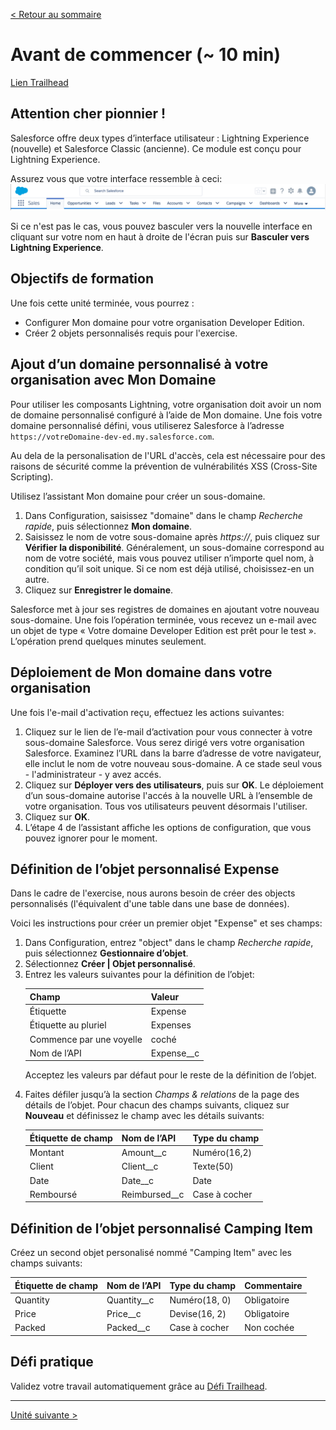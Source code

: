 [&lt; Retour au sommaire](../README.md)

# Avant de commencer (~ 10 min)
[Lien Trailhead](https://trailhead.salesforce.com/fr/modules/lex_dev_lc_basics/units/lex_dev_lc_basics_prereqs)

## Attention cher pionnier !
Salesforce offre deux types d’interface utilisateur : Lightning Experience (nouvelle) et Salesforce Classic (ancienne). Ce module est conçu pour Lightning Experience.

Assurez vous que votre interface ressemble à ceci:
<img src="01/lex-header.png"/>

Si ce n'est pas le cas, vous pouvez basculer vers la nouvelle interface en cliquant sur votre nom en haut à droite de l'écran puis sur **Basculer vers Lightning Experience**.

## Objectifs de formation
Une fois cette unité terminée, vous pourrez :
- Configurer Mon domaine pour votre organisation Developer Edition.
- Créer 2 objets personnalisés requis pour l'exercise.

## Ajout d’un domaine personnalisé à votre organisation avec Mon Domaine
Pour utiliser les composants Lightning, votre organisation doit avoir un nom de domaine personnalisé configuré à l’aide de Mon domaine.
Une fois votre domaine personnalisé défini, vous utiliserez Salesforce à l’adresse `https://votreDomaine-dev-ed.my.salesforce.com`.

Au dela de la personalisation de l'URL d'accès, cela est nécessaire pour des raisons de sécurité comme la prévention de vulnérabilités XSS (Cross-Site Scripting).

Utilisez l’assistant Mon domaine pour créer un sous-domaine.

1. Dans Configuration, saisissez "domaine" dans le champ *Recherche rapide*, puis sélectionnez **Mon domaine**.
2. Saisissez le nom de votre sous-domaine après *https://*, puis cliquez sur **Vérifier la disponibilité**. Généralement, un sous-domaine correspond au nom de votre société, mais vous pouvez utiliser n’importe quel nom, à condition qu’il soit unique. Si ce nom est déjà utilisé, choisissez-en un autre.
3. Cliquez sur **Enregistrer le domaine**.

Salesforce met à jour ses registres de domaines en ajoutant votre nouveau sous-domaine. Une fois l’opération terminée, vous recevez un e-mail avec un objet de type « Votre domaine Developer Edition est prêt pour le test ». L’opération prend quelques minutes seulement.

## Déploiement de Mon domaine dans votre organisation
Une fois l'e-mail d'activation reçu, effectuez les actions suivantes:

1. Cliquez sur le lien de l’e-mail d’activation pour vous connecter à votre sous-domaine Salesforce. Vous serez dirigé vers votre organisation Salesforce. Examinez l’URL dans la barre d’adresse de votre navigateur, elle inclut le nom de votre nouveau sous-domaine. A ce stade seul vous - l'administrateur - y avez accés.
2. Cliquez sur **Déployer vers des utilisateurs**, puis sur **OK**. Le déploiement d’un sous-domaine autorise l'accés à la nouvelle URL à l’ensemble de votre organisation. Tous vos utilisateurs peuvent désormais l'utiliser.
3. Cliquez sur **OK**.
4. L’étape 4 de l’assistant affiche les options de configuration, que vous pouvez ignorer pour le moment.

## Définition de l’objet personnalisé Expense
Dans le cadre de l'exercise, nous aurons besoin de créer des objects personnalisés (l'équivalent d'une table dans une base de données).

Voici les instructions pour créer un premier objet "Expense" et ses champs:

<ol>
<li>Dans Configuration, entrez "object" dans le champ <i>Recherche rapide</i>, puis sélectionnez <b>Gestionnaire d’objet</b>.</li>
<li>Sélectionnez <b>Créer | Objet personnalisé</b>.</li>
<li>Entrez les valeurs suivantes pour la définition de l’objet:

<table>
  <thead>
    <tr>
      <th>Champ</th><th>Valeur</th>
    </tr>
  </thead>
  <tbody>
    <tr>
      <td>Étiquette</td><td>Expense</td>
    </tr>
    <tr>
      <td>Étiquette au pluriel</td><td>Expenses</td>
    </tr>
    <tr>
      <td>Commence par une voyelle</td><td>coché</td>
    </tr>
    <tr>
      <td>Nom de l’API</td><td>Expense__c</td>
    </tr>
  </tbody>
</table>

Acceptez les valeurs par défaut pour le reste de la définition de l’objet.</li>

<li>Faites défiler jusqu’à la section <i>Champs &amp; relations</i> de la page des détails de l’objet. Pour chacun des champs suivants, cliquez sur <b>Nouveau</b> et définissez le champ avec les détails suivants:

<table>
  <thead>
    <tr>
      <th>Étiquette de champ</th><th>Nom de l’API</th><th>Type du champ</th>
    </tr>
  </thead>
  <tbody>
    <tr>
      <td>Montant</td><td>Amount__c</td><td>Numéro(16,2)</td>
    </tr>
    <tr>
      <td>Client</td><td>Client__c</td><td>Texte(50)</td>
    </tr>
    <tr>
      <td>Date</td><td>Date__c</td><td>Date</td>
    </tr>
    <tr>
      <td>Remboursé</td><td>Reimbursed__c</td><td>Case à cocher</td>
    </tr>
  </tbody>
</table>
</li>
</ol>

## Définition de l’objet personnalisé Camping Item
Créez un second objet personalisé nommé "Camping Item" avec les champs suivants:
<table>
  <thead>
    <tr>
      <th>Étiquette de champ</th><th>Nom de l’API</th><th>Type du champ</th><th>Commentaire</th>
    </tr>
  </thead>
  <tbody>
    <tr>
      <td>Quantity</td><td>Quantity__c</td><td>Numéro(18, 0)</td><td>Obligatoire</td>
    </tr>
    <tr>
      <td>Price</td><td>Price__c</td><td>Devise(16, 2)</td><td>Obligatoire</td>
    </tr>
    <tr>
      <td>Packed</td><td>Packed__c</td><td>Case à cocher</td><td>Non cochée</td>
    </tr>
  </tbody>
</table>

## Défi pratique
Validez votre travail automatiquement grâce au [Défi Trailhead](https://trailhead.salesforce.com/fr/modules/lex_dev_lc_basics/units/lex_dev_lc_basics_prereqs#challenge).

---
[Unité suivante &gt;](02.md)
